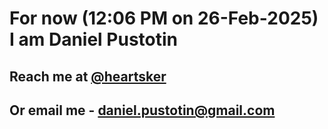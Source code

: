 # For now (12:06 PM on 26-Feb-2025) I am Daniel Pustotin
## Reach me at [@heartsker](https://t.me/heartsker)
## Or email me - daniel.pustotin@gmail.com
